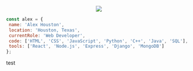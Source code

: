 <p align="center">
  <img src="https://media.licdn.com/dms/image/D5616AQE9io_AjniI7A/profile-displaybackgroundimage-shrink_350_1400/0/1697725994198?e=1703116800&v=beta&t=TgWnhy2yqAj41vH0Lxufuo2-vK01rKPskdUT6MU-szk" />
</p>
 
 ```javascript
const alex = {
  name: 'Alex Houston',
  location: 'Houston, Texas',
  currentRole: 'Web Developer',
  code: ['HTML', 'CSS', 'JavaScript', 'Python', 'C++', 'Java', 'SQL'],
  tools: ['React', 'Node.js', 'Express', 'Django', 'MongoDB']
};
```
test

